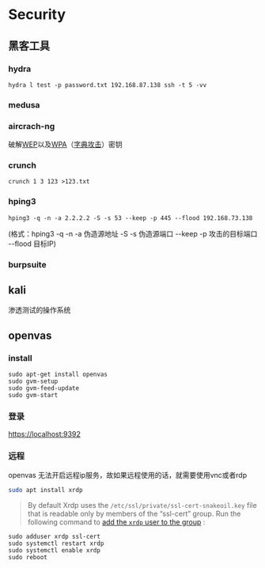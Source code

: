 Security
=======

## 黑客工具

### hydra

```
hydra l test -p password.txt 192.168.87.138 ssh -t 5 -vv
```



### medusa



### aircrach-ng

破解[WEP](https://zh.wikipedia.org/wiki/有線等效加密)以及[WPA](https://zh.wikipedia.org/w/index.php?title=Wi-Fi_Protected_Access&action=edit&redlink=1)（[字典攻击](https://zh.wikipedia.org/w/index.php?title=字典攻击&action=edit&redlink=1)）密钥



### crunch

```
crunch 1 3 123 >123.txt
```

### hping3

```
hping3 -q -n -a 2.2.2.2 -S -s 53 --keep -p 445 --flood 192.168.73.138
```

(格式：hping3 -q -n -a 伪造源地址 -S -s 伪造源端口 --keep -p 攻击的目标端口 --flood 目标IP)

### burpsuite



## kali

渗透测试的操作系统

## openvas

### install

```
sudo apt-get install openvas
sudo gvm-setup
sudo gvm-feed-update
sudo gvm-start
```

### 登录

[https://localhost:9392](https://localhost:9392/)

### 远程

openvas 无法开启远程ip服务，故如果远程使用的话，就需要使用vnc或者rdp

```sh
sudo apt install xrdp 

```

> By default Xrdp uses the `/etc/ssl/private/ssl-cert-snakeoil.key` file that is readable only by members of the “ssl-cert” group. Run the following command to [add the `xrdp` user to the group](https://linuxize.com/post/how-to-add-user-to-group-in-linux/) :

```
sudo adduser xrdp ssl-cert  
sudo systemctl restart xrdp
sudo systemctl enable xrdp
sudo reboot
```

